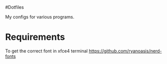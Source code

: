 #Dotfiles

My configs for various programs.

Requirements
==

To get the correct font in xfce4 terminal https://github.com/ryanoasis/nerd-fonts
